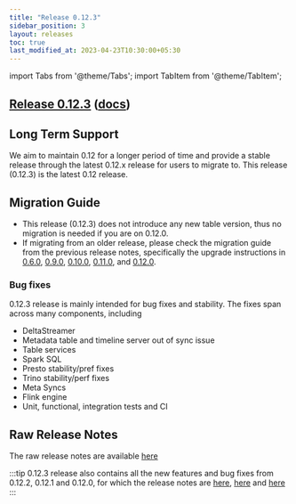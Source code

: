 ```yaml
---
title: "Release 0.12.3"
sidebar_position: 3
layout: releases
toc: true
last_modified_at: 2023-04-23T10:30:00+05:30
---
```

import Tabs from '@theme/Tabs';
import TabItem from '@theme/TabItem';

## [Release 0.12.3](https://github.com/apache/hudi/releases/tag/release-0.12.3) ([docs](/docs/0.12.3/quick-start-guide))

## Long Term Support

We aim to maintain 0.12 for a longer period of time and provide a stable release through the latest 0.12.x release for
users to migrate to.  This release (0.12.3) is the latest 0.12 release.

## Migration Guide

* This release (0.12.3) does not introduce any new table version, thus no migration is needed if you are on 0.12.0.
* If migrating from an older release, please check the migration guide from the previous release notes, specifically
  the upgrade instructions in [0.6.0](/releases/release-0.6.0),
  [0.9.0](/releases/release-0.9.0), [0.10.0](/releases/release-0.10.0),
  [0.11.0](/releases/release-0.11.0), and [0.12.0](/releases/release-0.12.0).

### Bug fixes

0.12.3 release is mainly intended for bug fixes and stability. The fixes span across many components, including

* DeltaStreamer
* Metadata table and timeline server out of sync issue
* Table services
* Spark SQL 
* Presto stability/pref fixes
* Trino stability/perf fixes
* Meta Syncs
* Flink engine
* Unit, functional, integration tests and CI

## Raw Release Notes

The raw release notes are available [here](https://issues.apache.org/jira/secure/ReleaseNote.jspa?version=12352934&styleName=Html&projectId=12322822&Create=Create&atl_token=A5KQ-2QAV-T4JA-FDED_88b472602a0f3c72f949e98ae8087a47c815053b_lin)

:::tip
0.12.3 release also contains all the new features and bug fixes from 0.12.2, 0.12.1 and 0.12.0, for which the release notes are
[here](/releases/release-0.12.2), [here](/releases/release-0.12.1) and [here](/releases/release-0.12.0) 
:::
